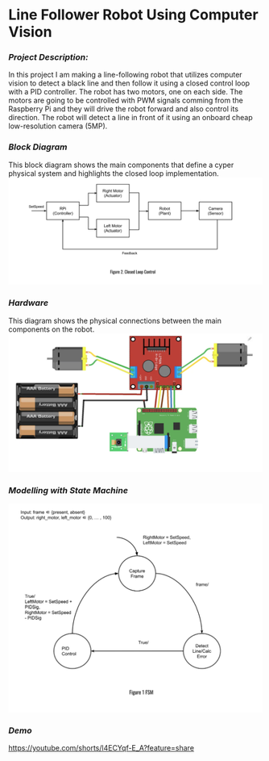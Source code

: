 # Line Follower Robot Using Computer Vision
### *Project Description:*
In this project I am making a line-following robot that utilizes computer vision to detect a black line
and then follow it using a closed control loop with a PID controller. The robot has two motors, one
on each side. The motors are going to be controlled with PWM signals comming from the Raspberry Pi and they
will drive the robot forward and also control its direction.
The robot will detect a line in front of it using an onboard cheap low-resolution
camera (5MP).

### *Block Diagram*
This block diagram shows the main components that define a cyper physical system and highlights the closed loop implementation.
![BD](BD.png)

### *Hardware*
This diagram shows the physical connections between the main components on the robot.
![HW](HW.png)

### *Modelling with State Machine*
![SM](SM.png)

### *Demo*
https://youtube.com/shorts/l4ECYqf-E_A?feature=share
